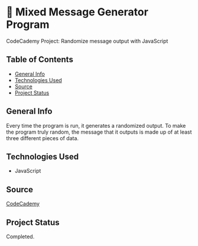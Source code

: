 # :slot_machine: Mixed Message Generator Program #
CodeCademy Project: Randomize message output with JavaScript

## Table of Contents ##
* [General Info](#General-Info)
* [Technologies Used](#Technologies-Used)
* [Source](#Source)
* [Project Status](#Project-Status)

## General Info ##
Every time the program is run, it generates a randomized output. To make the program truly random, the message that it outputs is made up of at least three different pieces of data.

## Technologies Used ##
* JavaScript

## Source ##
[CodeCademy](http://www.codecademy.com)

## Project Status ##
Completed.
